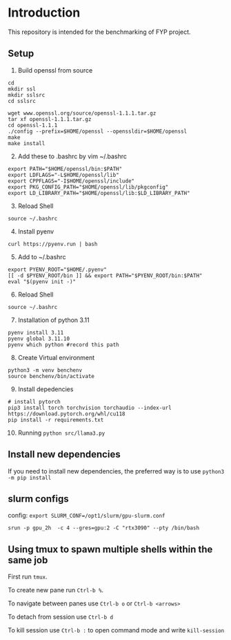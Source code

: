 # Introduction

This repository is intended for the benchmarking of FYP project.

## Setup 

1. Build openssl from source
```
cd 
mkdir ssl 
mkdir sslsrc 
cd sslsrc

wget www.openssl.org/source/openssl-1.1.1.tar.gz
tar xf openssl-1.1.1.tar.gz
cd openssl-1.1.1
./config --prefix=$HOME/openssl --openssldir=$HOME/openssl 
make 
make install
```

2. Add these to .bashrc by  vim ~/.bashrc
```
export PATH="$HOME/openssl/bin:$PATH"
export LDFLAGS="-L$HOME/openssl/lib"
export CPPFLAGS="-I$HOME/openssl/include"
export PKG_CONFIG_PATH="$HOME/openssl/lib/pkgconfig"
export LD_LIBRARY_PATH="$HOME/openssl/lib:$LD_LIBRARY_PATH"
```

3. Reload Shell 
```
source ~/.bashrc
```


4. Install pyenv 
``` 
curl https://pyenv.run | bash

```

5. Add to  ~/.bashrc
``` 
export PYENV_ROOT="$HOME/.pyenv"
[[ -d $PYENV_ROOT/bin ]] && export PATH="$PYENV_ROOT/bin:$PATH"
eval "$(pyenv init -)"
```

6. Reload Shell 
```
source ~/.bashrc
```

7. Installation of python 3.11
```
pyenv install 3.11
pyenv global 3.11.10
pyenv which python #record this path
```

8. Create Virtual environment

```
python3 -m venv benchenv
source benchenv/bin/activate
```


9. Install depedencies
```
# install pytorch
pip3 install torch torchvision torchaudio --index-url https://download.pytorch.org/whl/cu118
pip install -r requirements.txt
```

10. Running
`python src/llama3.py`



## Install new dependencies

If you need to install new dependencies, the preferred way is to use `python3 -m pip install`

## slurm configs 
config: `export SLURM_CONF=/opt1/slurm/gpu-slurm.conf`


`srun -p gpu_2h  -c 4 --gres=gpu:2 -C "rtx3090" --pty /bin/bash`



## Using tmux to spawn multiple shells within the same job

First run `tmux`.

To create new pane run `Ctrl-b %`.

To navigate between panes use `Ctrl-b o` or `Ctrl-b <arrows>`

To detach from session use `Ctrl-b d`

To kill session use `Ctrl-b :` to open command mode and write `kill-session`
